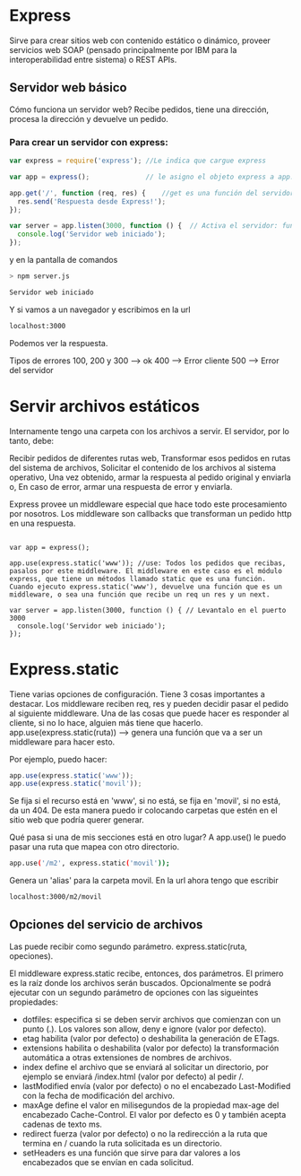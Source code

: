 ﻿# Express

Sirve para crear sitios web con contenido estático o dinámico, proveer servicios web SOAP (pensado principalmente por IBM para la interoperabilidad entre sistema) o REST APIs. 

## Servidor web básico

Cómo funciona un servidor web? Recibe pedidos, tiene una dirección, procesa la dirección y devuelve un pedido. 

### Para crear un servidor con express:
```js
var express = require('express'); //Le indica que cargue express

var app = express();              // le asigno el objeto express a app. El objeto es una función y la ejecuto. Esto me devuelve una instancia de un servidor express.

app.get('/', function (req, res) {    //get es una función del servidor express que recibe 2 parámetros: una ruta y una función. Cuando reciba un pedido http get y sea un pedido de barra, de la raíz del servidor, ejecutá la función. La función recibe 3 parámetros: un objeto req y uno res (req: request y res: response). También viene next que sirve para encadenar estos callbacks. Estas funciones se llaman middleware
  res.send('Respuesta desde Express!');
});

var server = app.listen(3000, function () {  // Activa el servidor: función listen. Esta función vincula a esta instancia de express en este equipo con un puerto determinado. 
  console.log('Servidor web iniciado');
});
```
y en la pantalla de comandos

```sh 
> npm server.js

Servidor web iniciado

```
Y si vamos a un navegador y escribimos en la url 

```sh
localhost:3000

```
Podemos ver la respuesta.

Tipos de errores
100, 200 y 300 --> ok
400 --> Error cliente
500 --> Error del servidor

# Servir archivos estáticos

Internamente tengo una carpeta con los archivos a servir. El servidor, por lo tanto, debe:

Recibir pedidos de diferentes rutas web,
Transformar esos pedidos en rutas del sistema de archivos,
Solicitar el contenido de los archivos al sistema operativo,
Una vez obtenido, armar la respuesta al pedido original y enviarla o,
En caso de error, armar una respuesta de error y enviarla.

Express provee un middleware especial que hace todo este procesamiento por nosotros. Los middleware son callbacks que transforman un pedido http en una respuesta.

```jsvar express = require('express');

var app = express();

app.use(express.static('www')); //use: Todos los pedidos que recibas, pasalos por este middleware. El middleware en este caso es el módulo express, que tiene un métodos llamado static que es una función. Cuando ejecuto express.static('www'), devuelve una función que es un middleware, o sea una función que recibe un req un res y un next. 

var server = app.listen(3000, function () { // Levantalo en el puerto 3000
  console.log('Servidor web iniciado');
});

```

# Express.static

Tiene varias opciones de configuración. Tiene 3 cosas importantes a destacar. Los middleware reciben req, res y pueden decidir pasar el pedido al siguiente middleware. Una de las cosas que puede hacer es responder al cliente, si no lo hace, alguien más tiene que hacerlo.
app.use(express.static(ruta)) --> genera una función que va a ser un middleware para hacer esto. 

Por ejemplo, puedo hacer:

```js
app.use(express.static('www'));
app.use(express.static('movil'));
```

Se fija si el recurso está en 'www', si no  está, se fija en 'movil', si no está, da un 404. De esta manera puedo ir colocando carpetas que estén en el sitio web que podría querer generar.

Qué pasa si una de mis secciones está en otro lugar? A app.use() le puedo pasar una ruta que mapea con otro directorio.
```sh
app.use('/m2', express.static('movil'));
```

Genera un 'alias' para la carpeta movil. En la url ahora tengo que escribir

```sh
localhost:3000/m2/movil
```

## Opciones del servicio de archivos

Las puede recibir como segundo parámetro. express.static(ruta, opeciones).

El middleware express.static recibe, entonces, dos parámetros. El primero es la raíz donde los archivos serán buscados. Opcionalmente se podrá ejecutar con un segundo parámetro de opciones con las sigueintes propiedades:

* dotfiles: especifica si se deben servir archivos que comienzan con un punto (.). Los valores son allow, deny e ignore (valor por defecto).
* etag habilita (valor por defecto) o deshabilita la generación de ETags.
* extensions habilita o deshabilita (valor por defecto) la transformación automática a otras extensiones de nombres de archivos.
* index define el archivo que se enviará al solicitar un directorio, por ejemplo se enviará /index.html (valor por defecto) al pedir /.
* lastModified envía (valor por defecto) o no el encabezado Last-Modified con la fecha de modificación del archivo.
* maxAge define el valor en milisegundos de la propiedad max-age del encabezado Cache-Control. El valor por defecto es 0 y también acepta cadenas de texto ms.
* redirect fuerza (valor por defecto) o no la redirección a la ruta que termina en / cuando la ruta solicitada es un directorio.
* setHeaders es una función que sirve para dar valores a los encabezados que se envían en cada solicitud.

